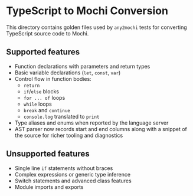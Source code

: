 # TypeScript to Mochi Conversion

This directory contains golden files used by `any2mochi` tests for converting TypeScript source code to Mochi.

## Supported features

- Function declarations with parameters and return types
- Basic variable declarations (`let`, `const`, `var`)
- Control flow in function bodies:
  - `return`
  - `if`/`else` blocks
  - `for ... of` loops
  - `while` loops
  - `break` and `continue`
  - `console.log` translated to `print`
- Type aliases and enums when reported by the language server
- AST parser now records start and end columns along with a snippet of the
  source for richer tooling and diagnostics

## Unsupported features

- Single line `if` statements without braces
- Complex expressions or generic type inference
- Switch statements and advanced class features
- Module imports and exports
